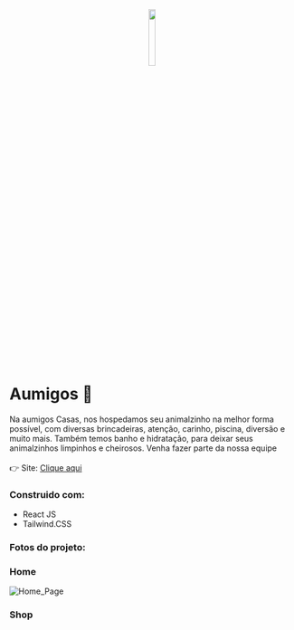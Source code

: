<div align='center'>
 <img style="width:16%" src='https://github.com/davimgfx/aumigos/assets/118557337/323d281f-cd71-4164-9de4-4444c6b7409f'/>
</div>

# Aumigos 🐶

Na aumigos Casas, nos hospedamos seu animalzinho na melhor forma possível,
com diversas brincadeiras, atenção, carinho, piscina, diversão e muito mais.
Também temos banho e hidratação, para deixar seus animalzinhos limpinhos e cheirosos.
Venha fazer parte da nossa equipe 
<br />
<br />
👉 Site: [Clique aqui](https://aumigos-casa.vercel.app/)

### Construido com:

- React JS <br>
- Tailwind.CSS  <br>

### Fotos do projeto:
### Home
![Home_Page](https://github.com/davimgfx/aumigos/assets/118557337/37a3a262-874e-4b4f-8275-d6e040005d5e)

### Shop
